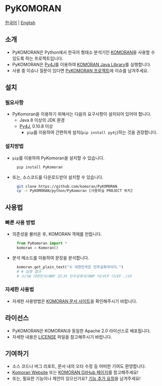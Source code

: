 # PyKOMORAN

[한국어](README.md) | [English](README.en.md)

## 소개

* PyKOMORAN은 Python에서 한국어 형태소 분석기인 [KOMORAN](https://github.com/shin285/KOMORAN)을 사용할 수 있도록 하는 프로젝트입니다.
* PyKOMORAN은 [Py4J](https://github.com/bartdag/py4j)를 이용하여 [KOMORAN Java Library](https://github.com/shin285/KOMORAN)를 실행합니다.
* 사용 중 이슈나 질문이 있다면 [PyKOMORAN 프로젝트](https://github.com/komoran/PyKOMORAN/issues)에 이슈를 남겨주세요.

## 설치

### 필요사항

* PyKomoran을 이용하기 위해서는 다음의 요구사항이 설치되어 있어야 합니다.
  * Java 8 이상의 JDK 환경
  * [Py4J](https://www.py4j.org/install.html), 0.10.8 이상
    * `pip`를 이용하여 간편하게 설치(`pip install py4j`)하는 것을 권장합니다.

### 설치방법

* `pip`를 이용하여 PyKomoran을 설치할 수 있습니다.

  ```sh
    pip install PyKomoran
  ```

* 또는, 소스코드를 다운로드받아 설치할 수 있습니다.

  ```sh
    git clone https://github.com/komoran/PyKOMORAN
    cp -r PyKOMORAN/python/PyKomoran [사용하실 PROJECT 위치]
  ```

## 사용법

### 빠른 사용 방법

* 의존성을 불러온 후, KOMORAN 객체를 만듭니다.

  ```python
    from PyKomoran import *
    komoran = Komoran()
  ```

* 분석 메소드를 이용하여 문장을 분석합니다.

  ```python
    komoran.get_plain_text("① 대한민국은 민주공화국이다.")
    # # 실행 결과
    # ①/SW 대한민국/NNP 은/JX 민주공화국/NNP 이/VCP 다/EF ./SF
  ```

### 자세한 사용법

* 자세한 사용방법은 [KOMORAN 문서 사이트](https://docs.komoran.kr)을 확인해주시기 바랍니다.

## 라이선스

* PyKOMORAN은 KOMORAN과 동일한 Apache 2.0 라이선스로 배포됩니다.
* 자세한 내용은 [LICENSE](LICENSE) 파일을 참고해주시기 바랍니다.

## 기여하기

* 소스 코드나 버그 리포트, 문서 내의 오타 수정 등 어떠한 기여도 환영합니다.
* [Komoran Website](https://www.shineware.co.kr/products/komoran/#demo?utm_source=komoran-kr&utm_medium=Referral&utm_campaign=github-PyKomoran) 또는 [KOMORAN GitHub 페이지](https://github.com/komoran)를 참고해주세요!
* 또는, 필요한 기능이나 제안이 있으신가요? [기능 추가 요청](https://github.com/komoran/PyKOMORAN/issues/new?template=FEATURE_REQUEST.md)을 남겨주세요!
